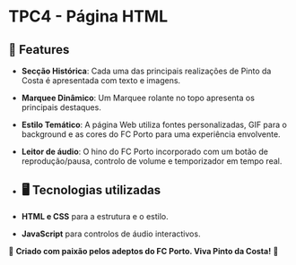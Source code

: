 <h1>TPC4 - Página HTML</h1>


## 📌 Features

- **Secção Histórica**: Cada uma das principais realizações de Pinto da Costa é apresentada com texto e imagens. 
- **Marquee Dinâmico**: Um Marquee rolante no topo apresenta os principais destaques.  
- **Estilo Temático**: A página Web utiliza fontes personalizadas, GIF para o background e as cores do FC Porto para uma experiência envolvente.
- **Leitor de áudio**: O hino do FC Porto incorporado com um botão de reprodução/pausa, controlo de volume e temporizador em tempo real.

- ## 🖥️ Tecnologias utilizadas

- **HTML e CSS** para a estrutura e o estilo.  
- **JavaScript** para controlos de áudio interactivos.


🔹 **Criado com paixão pelos adeptos do FC Porto. Viva Pinto da Costa!** 🔹
